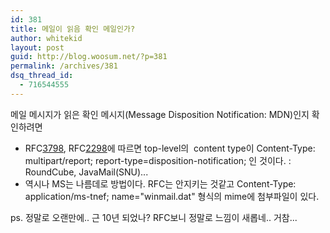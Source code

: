 ```yaml
---
id: 381
title: 메일이 읽음 확인 메일인가?
author: whitekid
layout: post
guid: http://blog.woosum.net/?p=381
permalink: /archives/381
dsq_thread_id:
  - 716544555
---
```

메일 메시지가 읽은 확인 메시지(Message Disposition Notification: MDN)인지 확인하려면

  * RFC[3798][1], RFC[2298][2]에 따르면 top-level의  content type이 Content-Type: multipart/report;
    report-type=disposition-notification;
    인 것이다. : RoundCube, JavaMail(SNU)...
  * 역시나 MS는 나름데로 방법이다. RFC는 안지키는 것같고 Content-Type: application/ms-tnef;
    name="winmail.dat" 형식의 mime에 첨부파일이 있다.

ps. 정말로 오랜만에.. 근 10년 되었나? RFC보니 정말로 느낌이 새롭네.. 거참...

 [1]: http://www.faqs.org/rfcs/rfc3798.html
 [2]: http://www.faqs.org/rfcs/rfc2298.html